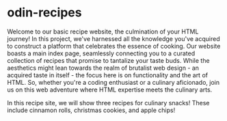 # odin-recipes

Welcome to our basic recipe website, the culmination of your HTML journey! In this project, we've harnessed all the knowledge you've acquired to construct a platform that celebrates the essence of cooking. Our website boasts a main index page, seamlessly connecting you to a curated collection of recipes that promise to tantalize your taste buds. While the aesthetics might lean towards the realm of brutalist web design - an acquired taste in itself - the focus here is on functionality and the art of HTML. So, whether you're a coding enthusiast or a culinary aficionado, join us on this web adventure where HTML expertise meets the culinary arts.

In this recipe site, we will show three recipes for culinary snacks! These include cinnamon rolls, christmas cookies, and apple chips!
